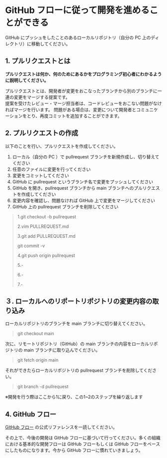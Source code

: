 # GitHub フローに従って開発を進めることができる

GitHub にプッシュをしたことのあるローカルリポジトリ（自分の PC 上のディレクトリ）に移動してください。

## 1. プルリクエストとは

**プルリクエストは何か、何のためにあるかをプログラミング初心者にわかるように説明してください。**  

プルリクエストとは、開発者が変更をおこなったブランチから別のブランチに一連の変更をマージする提案です。  
提案を受けたレビュー・マージ担当者は、コードレビューをおこない問題がなければマージを行います。
問題がある場合は、変更について開発者とコミュニケーションをとり、再度コミットを追加することができます。

## 2. プルリクエストの作成

以下のことを行い、プルリクエストを作成してください。

1. ローカル（自分の PC ）で pullrequest ブランチを新規作成し、切り替えてください
2. 任意のファイルに変更を行ってください
3. 変更をコミットしてください
4. GitHub に pullrequest というブランチ名で変更をプッシュしてください
5. GitHub を開き、pullrequest ブランチから main ブランチへのプルリクエストを作成してください
6. 変更内容を確認し、問題なければ GitHub 上で変更をマージしてください
7. GitHub 上の pullrequest ブランチを削除してください

>
>1.git checkout -b pullrequest
>
>2.vim PULLREQUEST.md
>
>3.git add PULLREQUEST.md
>
>  git commit -v
>
>4.git push origin pullrequest
>
>5.-
>
>6.-
>
>7.-
>

## ３. ローカルへのリポートリポジトリの変更内容の取り込み

ローカルリポジトリのブランチを main ブランチに切り替えてください。
>
>git checkout main
>
次に、リモートリポジトリ（GitHub）の main ブランチの内容をローカルリポジトリの main ブランチに取り込んでください。
>
>git fetch origin main
>
それができたらローカルリポジトリの pullrequest ブランチを削除してください。
>
>git branch -d pullrequest
>
※開発を行う際はここから1に戻り、この1~2のステップを繰り返します

## 4. GitHub フロー

[GitHub フロー](https://docs.github.com/ja/get-started/quickstart/github-flow) の公式リファレンスを一読してください。

その上で、今後の開発は GitHub フローに基づいて行ってください。多くの組織における基本的な開発フローは GitHub フローもしくは GitHub フローをベースにしたものになります。今から GitHub フローに慣れていきましょう。
